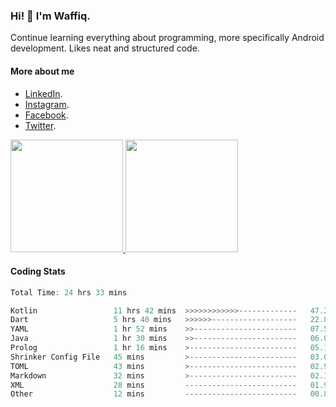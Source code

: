 ### Hi! 👋 I'm Waffiq.

Continue learning everything about programming, more specifically Android development. Likes neat and structured code.

#### More about me 
- [LinkedIn](https://www.linkedin.com/in/waffiqaziz/).
- [Instagram](https://www.instagram.com/waffiqaziz/).
- [Facebook](https://web.facebook.com/WaffiqAziz/).
- [Twitter](https://twitter.com/AzizWaffiq).

<p align="left">
<a href="https://github.com/waffiqaziz">
  <img height="180em" src="https://github-readme-stats-eight-theta.vercel.app/api?username=waffiqaziz&show_icons=true&theme=algolia&include_all_commits=true&count_private=true"/>
  <img height="180em" src="https://github-readme-stats-eight-theta.vercel.app/api/top-langs/?username=waffiqaziz&layout=compact&langs_count=8&theme=algolia"/>
</a>
</p>

#### Coding Stats
<!--START_SECTION:waka-->

```rust
Total Time: 24 hrs 33 mins

Kotlin                 11 hrs 42 mins  >>>>>>>>>>>>-------------   47.27 %
Dart                   5 hrs 40 mins   >>>>>>-------------------   22.89 %
YAML                   1 hr 52 mins    >>-----------------------   07.57 %
Java                   1 hr 30 mins    >>-----------------------   06.09 %
Prolog                 1 hr 16 mins    >------------------------   05.16 %
Shrinker Config File   45 mins         >------------------------   03.03 %
TOML                   43 mins         >------------------------   02.90 %
Markdown               32 mins         >------------------------   02.18 %
XML                    28 mins         -------------------------   01.95 %
Other                  12 mins         -------------------------   00.82 %
```

<!--END_SECTION:waka-->
